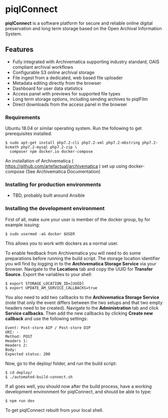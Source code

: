 # piqlConnect

**piqlConnect** is a software platform for secure and reliable online digital preservation and long term storage based on the Open Archival Information System.


## Features

- Fully integrated with Archivematica supporting industry standard, OAIS compliant archival workflows
- Configurable S3 online archival storage 
- File ingest from a dedicated, web based file uploader
- Metadata editing directly from the browser
- Dashboard for user data statistics
- Access panel with previews for supported file types
- Long term storage options, including sending archives to piqlFilm
- Direct downloads from the access panel in the browser


### Requirements

Ubuntu 18.04 or similar operating system. Run the following to get prerequisites installed:
```
$ sudo apt-get install php7.2-cli php7.2-xml php7.2-mbstring php7.2-bcmath php7.2-mysql php7.2-zip \
  composer npm docker.io docker-compose
```
An installation of Archivematica ( https://github.com/artefactual/archivematica ) set up using docker-compose (See Archivematica Documentation)

### Installing for production environments

- TBD, probably built around Ansible






### Installing the development environment

First of all, make sure your user is member of the docker group, by for example issuing:

```
$ sudo usermod -aG docker $USER
```

This allows you to work with dockers as a normal user.

To enable feedback from Archivematica you will need to do some preparations before running the build script.
The storage location identifier you will find by logging in to the **Archivematica Storage Service** via your browser. Navigate to the **Locations** tab and copy the UUID for **Transfer Source**. Export the variables to your shell:

```
$ export STORAGE_LOCATION_ID=[UUID]
$ export UPDATE_AM_SERVICE_CALLBACKS=true
```

You also need to add two callbacks to the **Archivematica Storage Service** (note that only the event differs between the two setups and that two empty headers need to be created). Navigate to the **Administration** tab and click **Service callbacks**. Then add the new callbacks by clicking **Create new callback** and use the following settings:

```
Event: Post-store AIP / Post-store DIP
URI: -
Method: POST
Headers 1:
Headers 2:
Body:
Expected status: 200
```

Now, go to the deploy/ folder, and run the build script:

```
$ cd deploy/
$ ./automated-build-connect.sh
```

If all goes well, you should now after the build process, have a working development environment for piqlConnect, and should be able to type:


```
$ npm run dev

```

To get piqlConnect rebuilt from your local shell.

